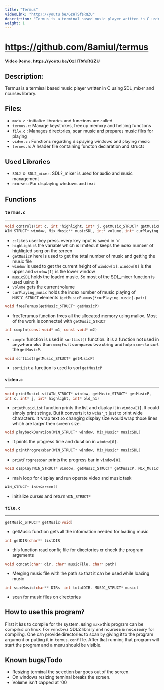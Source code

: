 ```yaml
---
title: "Termus"
videoLink: "https://youtu.be/GzHTSfeRQZU"
description: "Termus is a terminal based music player written in C using SDL_mixer and ncurses library."
weight: 1
---
```


# https://github.com/8amiul/termus
#### Video Demo: https://youtu.be/GzHTSfeRQZU

## Description:
Termus is a terminal based music player written in C using SDL_mixer and ncurses library.

## Files:
- ```main.c```  : initialize libraries and functions are called
- ```termus.c```: Manage keystrokes, free up memory and helping functions
- ```file.c```  : Manages directories, scan music and prepares music files for playing
- ```video.c``` : Functions regarding displaying windows and playing music
- ```termes.h```: A header file containing functon declaration and structs

## Used Libraries
- ```SDL2 & SDL2_mixer```: SDL2_mixer is used for audio and music management
- ```ncurses```: For displaying windows and text

## Functions

### ```termus.c```
---
```c
void controls(int c, int *highlight, int* j, getMusic_STRUCT* getMusicP, 
WIN_STRUCT* window, Mix_Music** musicSDL, int* volume, int* curPlaying_music)
```
- ```c```: takes user key press. every key input is saved in 'c'
- ```highlight``` is the variable which is limited. it keeps the index number of highligted song on the screen
- ```getMusicP``` here is used to get the total number of music and getting the music file
- ```window``` is used to get the current height of ```window[1]```. ```window[0]``` is the upper and ```window[1]``` is the lower window
- ```musicSDL``` holds the loaded music. So most of the SDL_mixer function is used using it
- ```volume``` gets the current volume
- ```curPlaying_music``` holds the index number of music playing of ```MUSIC_STRUCT``` elements ```(getMusicP->mus[*curPlaying_music].path)```

```c
void freeTermus(getMusic_STRUCT* getMusicP)
```
- freeTerumus function frees all the allocated memory using malloc. Most of the work is connected with ```getMusic_STRUCT```

```c
int compfn(const void* m1, const void* m2)
```
- ```compfn``` function is used in ```sortList()``` function. it is a function not used in anywhere else than ```compfn```. it compares two string and help ```qsort``` to sort the ```getMusicP```.

```c
void sortList(getMusic_STRUCT* getMusicP)
```
- ```sortList``` a function is used to sort ```getMusicP```



### ```video.c```
---
```c
void printMusicList(WIN_STRUCT* window, getMusic_STRUCT* getMusicP, 
int c, int* j, int* highlight, int* old_h1)
```
- ```printMusicList``` function prints the list and display it in ```window[1]```. It could simply print strings. But it converts it to ```wchar_t``` just to print wide characters. It wrap text so changing display size would wrap those lines which are larger then screen size.

```c
void playbackDuration(WIN_STRUCT* window, Mix_Music* musicSDL)
```
- It prints the progress time and duration in ```window[0]```. 

```c
void printProgressbar(WIN_STRUCT* window, Mix_Music* musicSDL)
```
- ```printProgressbar``` prints the progress bar in ```window[0]```.

```c
void display(WIN_STRUCT* window, getMusic_STRUCT* getMusicP, Mix_Music* musicSDL)
```
- main loop for display and run operate video and music task

```c
WIN_STRUCT* initScreen()
```
- initialize curses and return ```WIN_STRUCT*```



### ```file.c```
---

```c
getMusic_STRUCT* getMusic(void)
```
- getMusic function gets all the information needed for loading music

```c
int getDIR(char** listDIR)
```
- this function read config file for directories or check the program arguments

```c
void concat(char* dir, char* musicFile, char* path)
```
- Merging music file with the path so that it can be used while loading music

```c
int scanMusic(char** DIRs, int totalDIR, MUSIC_STRUCT* music)
```
- scan for music files on directories

## How to use this program?

First it has to compile for the system. using ```make``` this program can be compiled on linux. 
For windows SDL2 library and ncurses is necessary for compiling. One can provide directories to scan by giving it to the program argument or putting it in
```termus.conf``` file. After that running that program will start the program and a menu should be visible.

## Known bugs/Todo
- Resizing terminal the selection bar goes out of the screen.
- On windows resizing terminal breaks the screen.
- Volume isn't capped at 100
